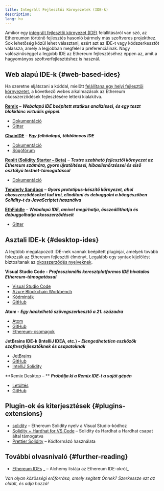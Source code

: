 ```yaml
---
title: Integrált Fejlesztői Környezetek (IDE-k)
description:
lang: hu
---
```


Amikor egy [integrált fejlesztői környezet (IDE)](https://wikipedia.org/wiki/Integrated_development_environment) felállításáról van szó, az Ethereumon történő fejlesztés hasonló bármely más szoftveres projekthez. Sok lehetőség közül lehet választani, ezért azt az IDE-t vagy kódszerkesztőt válassza, amely a legjobban megfelel a preferenciáinak. Nagy valószínűséggel a legjobb IDE az Ethereum fejlesztéséhez éppen az, amit a hagyományos szoftverfejlesztéshez is használ.

## Web alapú IDE-k {#web-based-ides}

Ha szeretne eljátszani a kóddal, mielőtt [felállítana egy helyi fejlesztői környezetet](/developers/local-environment/), a következő webes alkalmazások az Ethereum okosszerződések fejlesztésére letteki kialakítva.

**[Remix](https://remix.ethereum.org/)** – **_Webalapú IDE beépített statikus analízissel, és egy teszt blokklánc virtuális géppel._**

- [Dokumentáció](https://remix-ide.readthedocs.io/en/latest/#)
- [Gitter](https://gitter.im/ethereum/remix)

**[ChainIDE](https://chainide.com/)** – **_Egy felhőalapú, többláncos IDE_**

- [Dokumentáció](https://chainide.gitbook.io/chainide-english-1/)
- [Súgófórum](https://forum.chainide.com/)

**[Replit (Solidity Starter – Beta)](https://replit.com/@replit/Solidity-starter-beta)** – **_Testre szabható fejlesztői környezet az Ethereum számára, gyors újratöltéssel, hibaellenőrzéssel és első osztályú testnet-támogatással_**

- [Dokumentáció](https://docs.replit.com/)

**[Tenderly Sandbox](https://sandbox.tenderly.co/)** – **_Gyors prototípus-készítő környezet, ahol okosszerződéseket tud írni, elindítani és debuggolni a böngészőben Solidity-t és JavaScriptet használva_**

**[EthFiddle](https://ethfiddle.com/)** – **_Webalapú IDE, amivel megírhatja, összeállíthatja és debuggolhatja okosszerződéseit_**

- [Gitter](https://gitter.im/loomnetwork/ethfiddle)

## Asztali IDE-k {#desktop-ides}

A legtöbb megalapozott IDE-nek vannak beépített pluginjai, amelyek tovább fokozzák az Ethereum fejlesztői élményt. Legalább egy syntax kijelölést biztosítanak az [okosszerződés nyelveknek](/developers/docs/smart-contracts/languages/).

**Visual Studio Code -** **_Professzionális keresztplatformos IDE hivatalos Ethereum-támogatással_**

- [Visual Studio Code](https://code.visualstudio.com/)
- [Azure Blockchain Workbench](https://azuremarketplace.microsoft.com/en-us/marketplace/apps/microsoft-azure-blockchain.azure-blockchain-workbench?tab=Overview)
- [Kódminták](https://github.com/Azure-Samples/blockchain/blob/master/blockchain-workbench/application-and-smart-contract-samples/readme.md)
- [GitHub](https://github.com/microsoft/vscode)

**Atom -** **_Egy hackelhető szövegszerkesztő a 21. századra_**

- [Atom](https://atom.io/)
- [GitHub](https://github.com/atom)
- [Ethereum-csomagok](https://atom.io/packages/search?utf8=%E2%9C%93&q=keyword%3Aethereum&commit=Search)

**JetBrains IDE-k (IntelliJ IDEA, etc.) –** **_Elengedhetetlen eszközök szoftverfejlesztőknek és csapatoknak_**

- [JetBrains](https://www.jetbrains.com/)
- [GitHub](https://github.com/JetBrains)
- [IntelliJ Solidity](https://github.com/intellij-solidity/intellij-solidity/)

**Remix Desktop – ** **_Próbálja ki a Remix IDE-t a saját gépén_**

- [Letöltés](https://github.com/ethereum/remix-desktop/releases)
- [GitHub](https://github.com/ethereum/remix-desktop)

## Plugin-ok és kiterjesztések {#plugins-extensions}

- [solidity](https://marketplace.visualstudio.com/items?itemName=JuanBlanco.solidity) – Ethereum Solidity nyelv a Visual Studio-kódhoz
- [Solidity + Hardhat for VS Code](https://marketplace.visualstudio.com/items?itemName=NomicFoundation.hardhat-solidity) – Solidity és Hardhat a Hardhat csapat által támogatva
- [Prettier Solidity](https://github.com/prettier-solidity/prettier-plugin-solidity) – Kódformázó használata

## További olvasnivaló {#further-reading}

- [Ethereum IDEs](https://www.alchemy.com/list-of/web3-ides-on-ethereum) _ – Alchemy listája az Ethereum IDE-okról_

_Van olyan közösségi erőforrása, amely segített Önnek? Szerkessze ezt az oldalt, és adja hozzá!_
